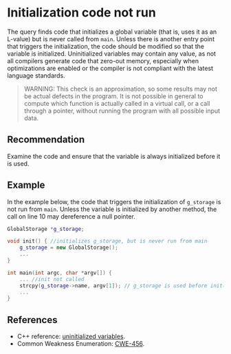 # Initialization code not run
The query finds code that initializes a global variable (that is, uses it as an L-value) but is never called from `main`. Unless there is another entry point that triggers the initialization, the code should be modified so that the variable is initialized. Uninitialized variables may contain any value, as not all compilers generate code that zero-out memory, especially when optimizations are enabled or the compiler is not compliant with the latest language standards.

> WARNING: This check is an approximation, so some results may not be actual defects in the program. It is not possible in general to compute which function is actually called in a virtual call, or a call through a pointer, without running the program with all possible input data.

## Recommendation
Examine the code and ensure that the variable is always initialized before it is used.


## Example
In the example below, the code that triggers the initialization of `g_storage` is not run from `main`. Unless the variable is initialized by another method, the call on line 10 may dereference a null pointer.


```cpp
GlobalStorage *g_storage;

void init() { //initializes g_storage, but is never run from main
	g_storage = new GlobalStorage();
	...
}

int main(int argc, char *argv[]) {
	... //init not called
	strcpy(g_storage->name, argv[1]); // g_storage is used before init() is called
	...
}

```

## References
* C++ reference: [uninitialized variables](https://en.cppreference.com/book/uninitialized).
* Common Weakness Enumeration: [CWE-456](https://cwe.mitre.org/data/definitions/456.html).
